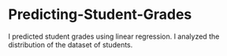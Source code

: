# Predicting-Student-Grades
I predicted student grades using linear regression. I analyzed the distribution of the dataset of students. 
